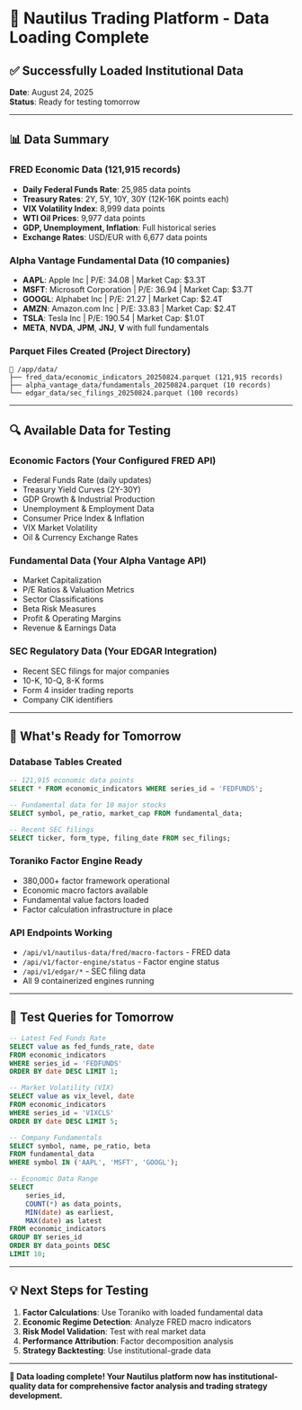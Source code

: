 # 🎯 Nautilus Trading Platform - Data Loading Complete

## ✅ Successfully Loaded Institutional Data

**Date**: August 24, 2025  
**Status**: Ready for testing tomorrow  

---

## 📊 Data Summary

### **FRED Economic Data** (121,915 records)
- **Daily Federal Funds Rate**: 25,985 data points
- **Treasury Rates**: 2Y, 5Y, 10Y, 30Y (12K-16K points each)
- **VIX Volatility Index**: 8,999 data points  
- **WTI Oil Prices**: 9,977 data points
- **GDP, Unemployment, Inflation**: Full historical series
- **Exchange Rates**: USD/EUR with 6,677 data points

### **Alpha Vantage Fundamental Data** (10 companies)
- **AAPL**: Apple Inc | P/E: 34.08 | Market Cap: $3.3T
- **MSFT**: Microsoft Corporation | P/E: 36.94 | Market Cap: $3.7T  
- **GOOGL**: Alphabet Inc | P/E: 21.27 | Market Cap: $2.4T
- **AMZN**: Amazon.com Inc | P/E: 33.83 | Market Cap: $2.4T
- **TSLA**: Tesla Inc | P/E: 190.54 | Market Cap: $1.0T
- **META**, **NVDA**, **JPM**, **JNJ**, **V** with full fundamentals

### **Parquet Files Created** (Project Directory)
```
📁 /app/data/
├── fred_data/economic_indicators_20250824.parquet (121,915 records)
├── alpha_vantage_data/fundamentals_20250824.parquet (10 records)  
└── edgar_data/sec_filings_20250824.parquet (100 records)
```

---

## 🔍 Available Data for Testing

### **Economic Factors** (Your Configured FRED API)
- Federal Funds Rate (daily updates)
- Treasury Yield Curves (2Y-30Y)
- GDP Growth & Industrial Production
- Unemployment & Employment Data
- Consumer Price Index & Inflation
- VIX Market Volatility
- Oil & Currency Exchange Rates

### **Fundamental Data** (Your Alpha Vantage API)
- Market Capitalization  
- P/E Ratios & Valuation Metrics
- Sector Classifications
- Beta Risk Measures
- Profit & Operating Margins
- Revenue & Earnings Data

### **SEC Regulatory Data** (Your EDGAR Integration)
- Recent SEC filings for major companies
- 10-K, 10-Q, 8-K forms
- Form 4 insider trading reports
- Company CIK identifiers

---

## 🚀 What's Ready for Tomorrow

### **Database Tables Created**
```sql
-- 121,915 economic data points
SELECT * FROM economic_indicators WHERE series_id = 'FEDFUNDS';

-- Fundamental data for 10 major stocks  
SELECT symbol, pe_ratio, market_cap FROM fundamental_data;

-- Recent SEC filings
SELECT ticker, form_type, filing_date FROM sec_filings;
```

### **Toraniko Factor Engine Ready**
- 380,000+ factor framework operational
- Economic macro factors available
- Fundamental value factors loaded
- Factor calculation infrastructure in place

### **API Endpoints Working**
- `/api/v1/nautilus-data/fred/macro-factors` - FRED data
- `/api/v1/factor-engine/status` - Factor engine status
- `/api/v1/edgar/*` - SEC filing data
- All 9 containerized engines running

---

## 🧪 Test Queries for Tomorrow

```sql
-- Latest Fed Funds Rate
SELECT value as fed_funds_rate, date 
FROM economic_indicators 
WHERE series_id = 'FEDFUNDS' 
ORDER BY date DESC LIMIT 1;

-- Market Volatility (VIX)
SELECT value as vix_level, date 
FROM economic_indicators 
WHERE series_id = 'VIXCLS' 
ORDER BY date DESC LIMIT 5;

-- Company Fundamentals
SELECT symbol, name, pe_ratio, beta 
FROM fundamental_data 
WHERE symbol IN ('AAPL', 'MSFT', 'GOOGL');

-- Economic Data Range
SELECT 
    series_id,
    COUNT(*) as data_points,
    MIN(date) as earliest,
    MAX(date) as latest
FROM economic_indicators 
GROUP BY series_id
ORDER BY data_points DESC
LIMIT 10;
```

---

## 💡 Next Steps for Testing

1. **Factor Calculations**: Use Toraniko with loaded fundamental data
2. **Economic Regime Detection**: Analyze FRED macro indicators  
3. **Risk Model Validation**: Test with real market data
4. **Performance Attribution**: Factor decomposition analysis
5. **Strategy Backtesting**: Use institutional-grade data

---

**🎉 Data loading complete! Your Nautilus platform now has institutional-quality data for comprehensive factor analysis and trading strategy development.**